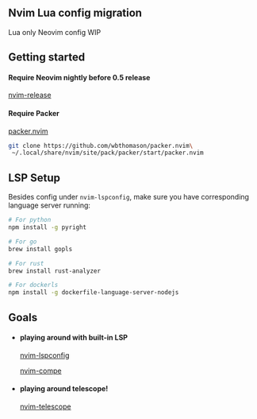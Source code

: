 Nvim Lua config migration
---------------------
Lua only Neovim config WIP


Getting started
---------------

#### Require Neovim nightly before 0.5 release
[nvim-release](https://github.com/neovim/neovim/releases)

#### Require Packer
[packer.nvim](https://github.com/wbthomason/packer.nvim)

```bash
git clone https://github.com/wbthomason/packer.nvim\
 ~/.local/share/nvim/site/pack/packer/start/packer.nvim
```


LSP Setup
---------

Besides config under `nvim-lspconfig`, make sure you have corresponding
language server running:

```bash
# For python
npm install -g pyright

# For go
brew install gopls

# For rust
brew install rust-analyzer

# For dockerls
npm install -g dockerfile-language-server-nodejs

```

Goals
-----
* #### playing around with built-in LSP

  [nvim-lspconfig](https://github.com/neovim/nvim-lspconfig)

  [nvim-compe](https://github.com/hrsh7th/nvim-compe)

* #### playing around telescope!

  [nvim-telescope](https://github.com/nvim-telescope/telescope.nvim)
